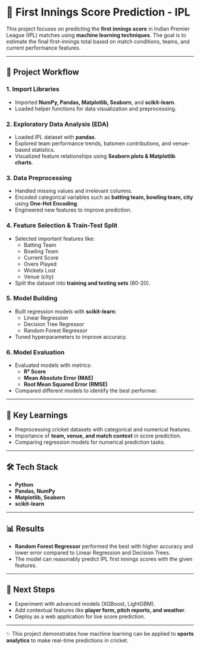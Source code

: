 # 🏏 First Innings Score Prediction - IPL  

This project focuses on predicting the **first innings score** in Indian Premier League (IPL) matches using **machine learning techniques**. The goal is to estimate the final first-innings total based on match conditions, teams, and current performance features.  

---

## 📌 Project Workflow  

### **1. Import Libraries**  
- Imported **NumPy, Pandas, Matplotlib, Seaborn**, and **scikit-learn**.  
- Loaded helper functions for data visualization and preprocessing.  

### **2. Exploratory Data Analysis (EDA)**  
- Loaded IPL dataset with **pandas**.  
- Explored team performance trends, batsmen contributions, and venue-based statistics.  
- Visualized feature relationships using **Seaborn plots & Matplotlib charts**.  

### **3. Data Preprocessing**  
- Handled missing values and irrelevant columns.  
- Encoded categorical variables such as **batting team, bowling team, city** using **One-Hot Encoding**.  
- Engineered new features to improve prediction.  

### **4. Feature Selection & Train-Test Split**  
- Selected important features like:  
  - Batting Team  
  - Bowling Team  
  - Current Score  
  - Overs Played  
  - Wickets Lost  
  - Venue (city)  
- Split the dataset into **training and testing sets** (80-20).  

### **5. Model Building**  
- Built regression models with **scikit-learn**:  
  - Linear Regression  
  - Decision Tree Regressor  
  - Random Forest Regressor  
- Tuned hyperparameters to improve accuracy.  

### **6. Model Evaluation**  
- Evaluated models with metrics:  
  - **R² Score**  
  - **Mean Absolute Error (MAE)**  
  - **Root Mean Squared Error (RMSE)**  
- Compared different models to identify the best performer.  

---

## 🚀 Key Learnings  
- Preprocessing cricket datasets with categorical and numerical features.  
- Importance of **team, venue, and match context** in score prediction.  
- Comparing regression models for numerical prediction tasks.  

---

## 🛠️ Tech Stack  
- **Python**  
- **Pandas, NumPy**  
- **Matplotlib, Seaborn**  
- **scikit-learn**  

---

## 📊 Results  
- **Random Forest Regressor** performed the best with higher accuracy and lower error compared to Linear Regression and Decision Trees.  
- The model can reasonably predict IPL first innings scores with the given features.  

---

## 📌 Next Steps  
- Experiment with advanced models (XGBoost, LightGBM).  
- Add contextual features like **player form, pitch reports, and weather**.  
- Deploy as a web application for live score prediction.  

---

✨ This project demonstrates how machine learning can be applied to **sports analytics** to make real-time predictions in cricket.  
